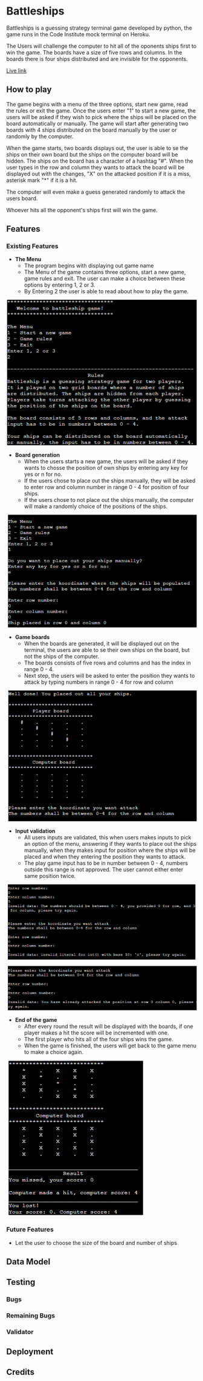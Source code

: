 # Battleships
Battleships is a guessing strategy terminal game developed by python, the game runs in the Code Institute mock terminal on Heroku.

The Users will challenge the computer to hit all of the oponents ships first to win the game. The boards have a size of five rows and columns. In the boards there is four ships distributed and are invisible for the opponents. 

[Live link](https://battleships-mh.herokuapp.com/)

## How to play
The game begins with a menu of the three options, start new game, read the rules or exit the game. Once the users enter "1" to start a new game, the users will be asked if they wish to pick where the ships will be placed on the board automatically or manually. The game will start after generating two boards with 4 ships distributed on the board manually by the user or randomly by the computer. 

When the game starts, two boards displays out, the user is able to se the ships on their own board but the ships on the computer board will be hidden. The ships on the board has a character of a hashtag "#". When the user types in the row and column they wants to attack the board will be displayed out with the changes, "X" on the attacked position if it is a miss, asterisk mark "*" if it is a hit.  

The computer will even make a guess generated randomly to attack the users board. 

Whoever hits all the opponent's ships first will win the game. 


## Features

### Existing Features

- __The Menu__
    - The program begins with displaying out game name
    - The Menu of the game contains three options, start a new game, game rules and exit. The user can make a choice between these options by entering 1, 2 or 3.
    - By Entering 2 the user is able to read about how to play the game.

![Responsice Mockup](https://github.com/muadh-hudji/battleships/blob/f8dbb3700fdffc037b3844fec53491ce08aaf637/assets/images/game_rules.PNG)     

- __Board generation__
    - When the users starts a new game, the users will be asked if they wants to chosse the position of own ships by entering any key for yes or n for no.
    - If the users chose to place out the ships manually, they will be asked to enter row and column number in range 0 - 4 for position of four ships. 
    - If the users chose to not place out the ships manually, the computer will make a randomly choice of the positions of the ships.

![Responsice Mockup](https://github.com/muadh-hudji/battleships/blob/f8dbb3700fdffc037b3844fec53491ce08aaf637/assets/images/place_ships.PNG)         

- __Game boards__
    - When the boards are generated, it will be displayed out on the terminal, the users are able to se their own ships on the board, but not the ships of the computer.
    - The boards consists of five rows and columns and has the index in range 0 - 4.
    - Next step, the users will be asked to enter the position they wants to attack by typing numbers in range 0 - 4 for row and column

![Responsice Mockup](https://github.com/muadh-hudji/battleships/blob/f8dbb3700fdffc037b3844fec53491ce08aaf637/assets/images/populated_board.PNG) 

- __Input validation__
    - All users inputs are validated, this when users makes inputs to pick an option of the menu, answering if they wants to place out the ships manually, when they makes input for position where the ships will be placed and when they entering the position they wants to attack.
    - The play game input has to be in number between 0 - 4, numbers outside this range is not approved. The user cannot either enter same position twice.

![Responsice Mockup](https://github.com/muadh-hudji/battleships/blob/fe96184115fbb2736173b8bc70cf506a2c49ecae/assets/images/invalid_input.PNG)   

![Responsice Mockup](https://github.com/muadh-hudji/battleships/blob/fe96184115fbb2736173b8bc70cf506a2c49ecae/assets/images/same_postion.PNG) 

- __End of the game__
    - After every round the result will be displayed with the boards, if one player makes a hit the score will be incremented with one.
    - The first player who hits all of the four ships wins the game.
    - When the game is finished, the users will get back to the game menu to make a choice again.

![Responsice Mockup](https://github.com/muadh-hudji/battleships/blob/fe96184115fbb2736173b8bc70cf506a2c49ecae/assets/images/end_result.PNG)     

### Future Features
- Let the user to choose the size of the board and number of ships

## Data Model


## Testing

### Bugs

### Remaining Bugs

### Validator


## Deployment


## Credits
